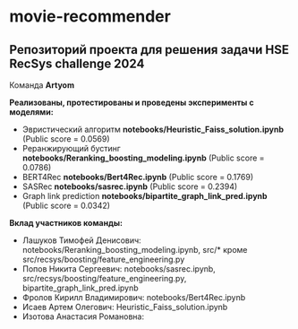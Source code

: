 # movie-recommender
## Репозиторий проекта для решения задачи HSE RecSys challenge 2024
Команда __Artyom__

**Реализованы, протестированы и проведены эксперименты с моделями:**
* Эвристический алгоритм __notebooks/Heuristic_Faiss_solution.ipynb__ (Public score = 0.0569) 
* Реранжирующий бустинг __notebooks/Reranking_boosting_modeling.ipynb__ (Public score = 0.0786)
* BERT4Rec __notebooks/Bert4Rec.ipynb__ (Public score = 0.1769)
* SASRec __notebooks/sasrec.ipynb__ (Public score = 0.2394)
* Graph link prediction __notebooks/bipartite_graph_link_pred.ipynb__ (Public score = 0.0342)

**Вклад участников команды:**
- Лашуков Тимофей Денисович: notebooks/Reranking_boosting_modeling.ipynb, src/* кроме src/recsys/boosting/feature_engineering.py
- Попов Никита Сергеевич: notebooks/sasrec.ipynb, src/recsys/boosting/feature_engineering.py, bipartite_graph_link_pred.ipynb
- Фролов Кирилл Владимирович: notebooks/Bert4Rec.ipynb
- Исаев Артем Олегович: Heuristic_Faiss_solution.ipynb
- Изотова Анастасия Романовна:
